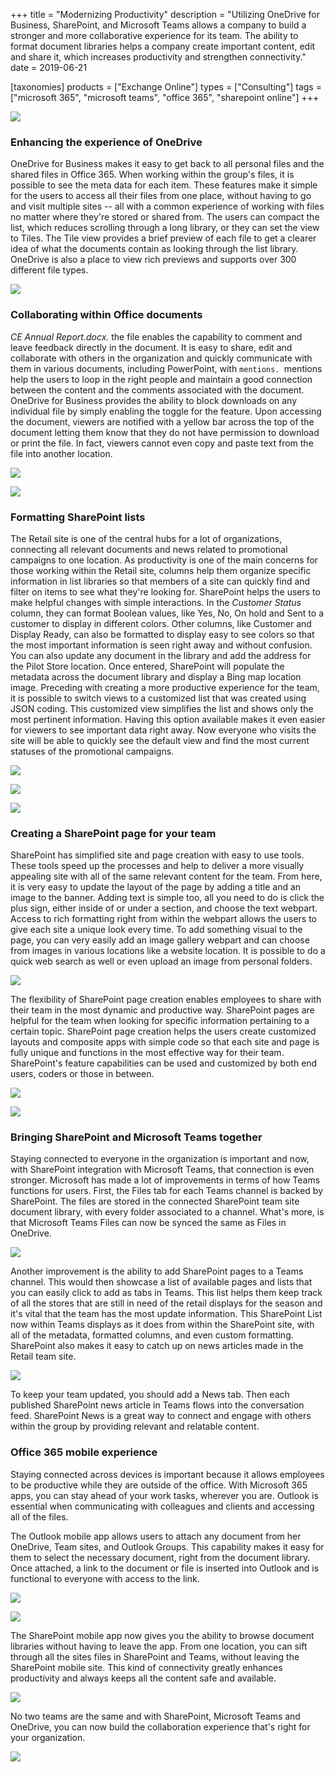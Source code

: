 +++
title = "Modernizing Productivity"
description = "Utilizing OneDrive for Business, SharePoint, and Microsoft Teams allows a company to build a stronger and more collaborative experience for its team. The ability to format document libraries helps a company create important content, edit and share it, which increases productivity and strengthen connectivity."
date = 2019-06-21

[taxonomies]
products = ["Exchange Online"]
types = ["Consulting"]
tags = ["microsoft 365", "microsoft teams", "office 365", "sharepoint online"]
+++

![](https://o365hq.com/images/398.png)

### Enhancing the experience of OneDrive

OneDrive for Business makes it easy to get back to all personal files
and the shared files in Office 365. When working within the group's
files, it is possible to see the meta data for each item. These features
make it simple for the users to access all their files from one place,
without having to go and visit multiple sites -- all with a common
experience of working with files no matter where they're stored or
shared from. The users can compact the list, which reduces scrolling
through a long library, or they can set the view to Tiles. The Tile view
provides a brief preview of each file to get a clearer idea of what the
documents contain as looking through the list library. OneDrive is also
a place to view rich previews and supports over 300 different file
types.

![](https://o365hq.com/images/405.png)

### Collaborating within Office documents

*CE Annual Report.docx.* the file enables the capability to comment and
leave feedback directly in the document. It is easy to share, edit and
collaborate with others in the organization and quickly communicate with
them in various documents, including PowerPoint, with
`mentions. `mentions help the users to loop in the right people and
maintain a good connection between the content and the comments
associated with the document. OneDrive for Business provides the ability
to block downloads on any individual file by simply enabling the toggle
for the feature. Upon accessing the document, viewers are notified with
a yellow bar across the top of the document letting them know that they
do not have permission to download or print the file. In fact, viewers
cannot even copy and paste text from the file into another location.

![](https://o365hq.com/images/402.png)

![](https://o365hq.com/images/397.png)

### Formatting SharePoint lists

The Retail site is one of the central hubs for a lot of organizations,
connecting all relevant documents and news related to promotional
campaigns to one location. As productivity is one of the main concerns
for those working within the Retail site, columns help them organize
specific information in list libraries so that members of a site can
quickly find and filter on items to see what they're looking for.
SharePoint helps the users to make helpful changes with simple
interactions. In the *Customer Status* column, they can format Boolean
values, like Yes, No, On hold and Sent to a customer to display in
different colors. Other columns, like Customer and Display Ready, can
also be formatted to display easy to see colors so that the most
important information is seen right away and without confusion. You can
also update any document in the library and add the address for the
Pilot Store location. Once entered, SharePoint will populate the
metadata across the document library and display a Bing map location
image. Preceding with creating a more productive experience for the
team, it is possible to switch views to a customized list that was
created using JSON coding. This customized view simplifies the
list and shows only the most pertinent information. Having this option
available makes it even easier for viewers to see important data right
away. Now everyone who visits the site will be able to quickly see the
default view and find the most current statuses of the promotional
campaigns.

![](https://o365hq.com/images/399.png)

![](https://o365hq.com/images/400.png)

![](https://o365hq.com/images/406.png)

### Creating a SharePoint page for your team

SharePoint has simplified site and page creation with easy to use tools.
These tools speed up the processes and help to deliver a more visually
appealing site with all of the same relevant content for the team. From
here, it is very easy to update the layout of the page by adding a title
and an image to the banner. Adding text is simple too, all you need to
do is click the plus sign, either inside of or under a section, and
choose the text webpart. Access to rich formatting right from within the
webpart allows the users to give each site a unique look every time. To
add something visual to the page, you can very easily add an image
gallery webpart and can choose from images in various locations like a
website location. It is possible to do a quick web search as well or
even upload an image from personal folders.

![](https://o365hq.com/images/407.png)

The flexibility of SharePoint page creation enables employees to share
with their team in the most dynamic and productive way. SharePoint pages
are helpful for the team when looking for specific information
pertaining to a certain topic. SharePoint page creation helps the users
create customized layouts and composite apps with simple code so that
each site and page is fully unique and functions in the most effective
way for their team. SharePoint's feature capabilities can be used and
customized by both end users, coders or those in between.

![](https://o365hq.com/images/409.png)

![](https://o365hq.com/images/401.jpg)

### Bringing SharePoint and Microsoft Teams together

Staying connected to everyone in the organization is important and now,
with SharePoint integration with Microsoft Teams, that connection is
even stronger. Microsoft has made a lot of improvements in terms of how
Teams functions for users. First, the Files tab for each Teams channel
is backed by SharePoint. The files are stored in the connected
SharePoint team site document library, with every folder associated to a
channel. What's more, is that Microsoft Teams Files can now be synced
the same as Files in OneDrive.

![](https://o365hq.com/images/403.png)

Another improvement is the ability to add SharePoint pages to a Teams
channel. This would then showcase a list of available pages and lists
that you can easily click to add as tabs in Teams. This list helps them
keep track of all the stores that are still in need of the retail
displays for the season and it's vital that the team has the most update
information. This SharePoint List now within Teams displays as it does
from within the SharePoint site, with all of the metadata, formatted
columns, and even custom formatting. SharePoint also makes it easy to
catch up on news articles made in the Retail team site.

![](https://o365hq.com/images/410.png)

To keep your team updated, you should add a News tab. Then each
published SharePoint news article in Teams flows into the conversation
feed. SharePoint News is a great way to connect and engage with others
within the group by providing relevant and relatable content.

### Office 365 mobile experience

Staying connected across devices is important because it allows
employees to be productive while they are outside of the office. With
Microsoft 365 apps, you can stay ahead of your work tasks, wherever you
are. Outlook is essential when communicating with colleagues and clients
and accessing all of the files.

The Outlook mobile app allows users to attach any document from her
OneDrive, Team sites, and Outlook Groups. This capability makes it easy
for them to select the necessary document, right from the document
library. Once attached, a link to the document or file is inserted into
Outlook and is functional to everyone with access to the link.

![](https://o365hq.com/images/408.png)

![](https://o365hq.com/images/404.png)

The SharePoint mobile app now gives you the ability to browse document
libraries without having to leave the app. From one location, you can
sift through all the sites files in SharePoint and Teams, without
leaving the SharePoint mobile site. This kind of connectivity greatly
enhances productivity and always keeps all the content safe and
available.

![](https://o365hq.com/images/411.png)

No two teams are the same and with SharePoint, Microsoft Teams and
OneDrive, you can now build the collaboration experience that's right
for your organization.

![](https://o365hq.com/images/412.png)
